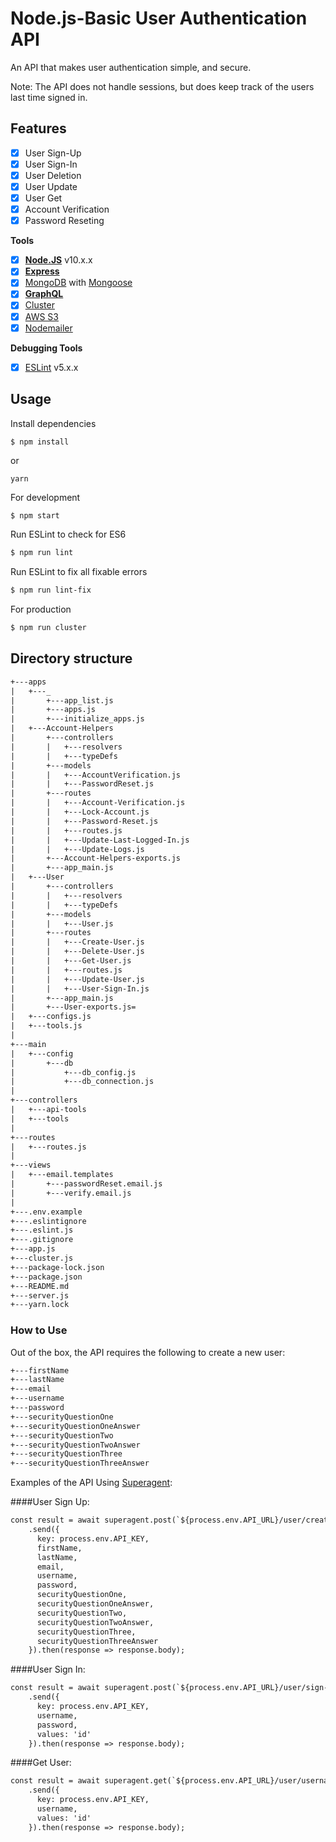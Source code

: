 # Node.js-Basic User Authentication API
An API that makes user authentication simple, and secure.

Note: The API does not handle sessions, but does keep track of the users last time signed in.

## Features
* [x] User Sign-Up
* [x] User Sign-In
* [x] User Deletion
* [x] User Update
* [x] User Get
* [x] Account Verification
* [x] Password Reseting

**Tools**
* [x] **[Node.JS](https://nodejs.org)** v10.x.x
* [x] **[Express](https://github.com/expressjs/express)**
* [x] [MongoDB](https://www.mongodb.com/) with [Mongoose](https://github.com/Automattic/mongoose)
* [x] **[GraphQL](http://graphql.org/)**
* [x] [Cluster](https://nodejs.org/api/cluster.html)
* [x] [AWS S3](https://aws.amazon.com/s3/)
* [x] [Nodemailer](https://github.com/nodemailer/nodemailer)

**Debugging Tools**
* [x] [ESLint](https://eslint.org/) v5.x.x

## Usage

Install dependencies
```
$ npm install
```
or
```
yarn
```

For development
```bash
$ npm start
```

Run ESLint to check for ES6
```bash
$ npm run lint
```

Run ESLint to fix all fixable errors
```bash
$ npm run lint-fix
```

For production
```bash
$ npm run cluster
```

## Directory structure
```txt
+---apps
|   +---_
|       +---app_list.js
|       +---apps.js
|       +---initialize_apps.js
|   +---Account-Helpers
|       +---controllers
|       |   +---resolvers
|       |   +---typeDefs
|       +---models
|       |   +---AccountVerification.js
|       |   +---PasswordReset.js
|       +---routes
|       |   +---Account-Verification.js
|       |   +---Lock-Account.js
|       |   +---Password-Reset.js
|       |   +---routes.js
|       |   +---Update-Last-Logged-In.js
|       |   +---Update-Logs.js
|       +---Account-Helpers-exports.js
|       +---app_main.js
|   +---User
|       +---controllers
|       |   +---resolvers
|       |   +---typeDefs
|       +---models
|       |   +---User.js
|       +---routes
|       |   +---Create-User.js
|       |   +---Delete-User.js
|       |   +---Get-User.js
|       |   +---routes.js
|       |   +---Update-User.js
|       |   +---User-Sign-In.js
|       +---app_main.js
|       +---User-exports.js=
|   +---configs.js
|   +---tools.js
|
+---main
|   +---config
|       +---db
|           +---db_config.js
|           +---db_connection.js
|
+---controllers
|   +---api-tools
|   +---tools
|
+---routes
|   +---routes.js
|
+---views
|   +---email.templates
|       +---passwordReset.email.js
|       +---verify.email.js
|
+---.env.example
+---.eslintignore
+---.eslint.js
+---.gitignore
+---app.js
+---cluster.js
+---package-lock.json
+---package.json
+---README.md
+---server.js
+---yarn.lock
```

### How to Use

Out of the box, the API requires the following to create a new user:
```txt
+---firstName
+---lastName
+---email
+---username
+---password
+---securityQuestionOne
+---securityQuestionOneAnswer
+---securityQuestionTwo
+---securityQuestionTwoAnswer
+---securityQuestionThree
+---securityQuestionThreeAnswer
```


Examples of the API Using [Superagent](https://www.npmjs.com/package/superagent):

####User Sign Up:
```txt
const result = await superagent.post(`${process.env.API_URL}/user/create`)
    .send({
      key: process.env.API_KEY,
      firstName,
      lastName,
      email,
      username,
      password,
      securityQuestionOne,
      securityQuestionOneAnswer,
      securityQuestionTwo,
      securityQuestionTwoAnswer,
      securityQuestionThree,
      securityQuestionThreeAnswer
    }).then(response => response.body);
```

####User Sign In:
```txt
const result = await superagent.post(`${process.env.API_URL}/user/sign-in`)
    .send({
      key: process.env.API_KEY,
      username,
      password,
      values: 'id'
    }).then(response => response.body);
```

####Get User:
```txt
const result = await superagent.get(`${process.env.API_URL}/user/username`)
    .send({
      key: process.env.API_KEY,
      username,
      values: 'id'
    }).then(response => response.body);
```
